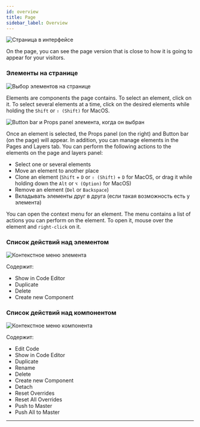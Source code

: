 ```yaml
---
id: overview
title: Page
sidebar_label: Overview
---
```


![Страница в интерфейсе](https://test-upl.quarkly.io/607d3473b99fb9001fcbcc16/images/docs-new-page-interface.png?v=2021-05-16T13:46:40.507Z)

On the page, you can see the page version that is close to how it is going to appear for your visitors.

### Элементы на странице

![Выбор элементов на странице](https://test-upl.quarkly.io/607d3473b99fb9001fcbcc16/images/docs-new-page-elements-multi-select.png?v=2021-05-16T13:50:21.663Z)

Elements are components the page contains. To select an element, click on it. To select several elements at a time, click on the desired elements while holding the `Shift` or `⇧ (Shift)` for MacOS.

![Button bar и Props panel элемента, когда он выбран](https://test-upl.quarkly.io/607d3473b99fb9001fcbcc16/images/docs-new-page-elements-panels.png?v=2021-05-16T13:55:18.955Z)

Once an element is selected, the Props panel (on the right) and Button bar (on the page) will appear. In addition, you can manage elements in the Pages and Layers tab. You can perform the following actions to the elements on the page and layers panel:

-   Select one or several elements
-   Move an element to another place
-   Clone an element (`Shift` + `D` or `⇧ (Shift)` + `D` for MacOS, or drag it while holding down the `Alt` or `⌥ (Option)` for MacOS)
-   Remove an element (`Del` or `Backspace`)
-   Вкладывать элементы друг в друга (если такая возможность есть у элемента)

You can open the context menu for an element. The menu contains a list of actions you can perform on the element. To open it, mouse over the element and `right-click` on it.

### Список действий над элементом

![Контекстное меню элемента](https://test-upl.quarkly.io/60a657b1e3623a001f692958/images/docs-new-workarea-context-menu-primitive.png?v=2021-05-20T15:59:40.385Z)

Содержит:

-   Show in Code Editor
-   Duplicate
-   Delete
-   Create new Component

### Список действий над компонентом

![Контекстное меню компонента](https://test-upl.quarkly.io/60a657b1e3623a001f692958/images/docs-new-workarea-context-menu-component.png?v=2021-05-20T16:17:22.664Z)

Содержит:

-   Edit Code
-   Show in Code Editor
-   Duplicate
-   Rename
-   Delete
-   Create new Component
-   Detach
-   Reset Overrides
-   Reset All Overrides
-   Push to Master
-   Push All to Master

---
